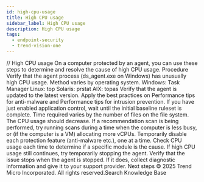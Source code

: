 ```yaml
---
id: high-cpu-usage
title: High CPU usage
sidebar_label: High CPU usage
description: High CPU usage
tags:
  - endpoint-security
  - trend-vision-one
---
```


/*<![CDATA[*/ $('#title').html($('meta[name=map-description]').attr('content')); /*]]>*/ High CPU usage On a computer protected by an agent, you can use these steps to determine and resolve the cause of high CPU usage. Procedure Verify that the agent process (ds_agent.exe on Windows) has unusually high CPU usage. Method varies by operating system. Windows: Task Manager Linux: top Solaris: prstat AIX: topas Verify that the agent is updated to the latest version. Apply the best practices on Performance tips for anti-malware and Performance tips for intrusion prevention. If you have just enabled application control, wait until the initial baseline ruleset is complete. Time required varies by the number of files on the file system. The CPU usage should decrease. If a recommendation scan is being performed, try running scans during a time when the computer is less busy, or (if the computer is a VM) allocating more vCPUs. Temporarily disable each protection feature (anti-malware etc.), one at a time. Check CPU usage each time to determine if a specific module is the cause. If high CPU usage still continues, try temporarily stopping the agent. Verify that the issue stops when the agent is stopped. If it does, collect diagnostic information and give it to your support provider. Next steps © 2025 Trend Micro Incorporated. All rights reserved.Search Knowledge Base